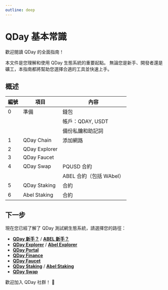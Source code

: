 ```yaml
---
outline: deep
---
```


# QDay 基本常識

歡迎閱讀 QDay 的全面指南！

本文件是您理解和使用 QDay 生態系統的重要起點。
無論您是新手、開發者還是礦工，本指南都將幫助您選擇合適的工具並快速上手。

## 概述

| 編號 | 項目 | 內容 |
|------|----------------|--------------------|
| 0 | 準備 | 錢包 |
|   |                | 帳戶：QDAY, USDT |
|   |                | 備份私鑰和助記詞 |
| 1 | QDay Chain | 添加網路 |
| 2 | QDay Explorer  |                   |
| 3 | QDay Faucet    |                   |
| 4 | QDay Swap | PQUSD 合約 |
|   |                | ABEL 合約（包括 WAbel） |
| 5 | QDay Staking | 合約 |
| 6 | Abel Staking | 合約 |

## 下一步

現在您已經了解了 QDay 測試網生態系統，請選擇您的路徑：

- [**QDay 新手？**](/guide/wallet/metamask) / [**ABEL 新手？**](/guide/wallet/abelian-pro)
- [**QDay Explorer**](https://explorer.qday.info) / [**Abel Explorer**](https://explorer.abelian.io)
- [**QDay Portal**](https://portal.qday.info/)
- [**QDay Finance**](https://fi.qday.info)
- [**QDay Faucet**](https://faucet.qday.info)
- [**QDay Staking**](https://qday-staking.qday.info/) / [**Abel Staking**](https://abel-staking.qday.info)
- [**QDay Swap**](https://qday-swap.qday.info/)

歡迎加入 QDay 社群！ 🚀